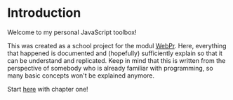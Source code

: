 # Introduction

Welcome to my personal JavaScript toolbox!  

This was created as a school project for the modul [WebPr](https://www.fhnw.ch/de/studium/module/9568617?show_language=en). Here, everything that happened is documented and (hopefully) sufficiently explain so that it can be understand and replicated. Keep in mind that this is written from the perspective of somebody who is already familiar with programming, so many basic concepts won't be explained anymore.

Start [here](./chapter_1.md) with chapter one!